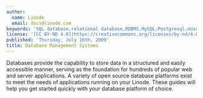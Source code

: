 ```yaml
---
author:
  name: Linode
  email: docs@linode.com
keywords: 'SQL database,relational database,RDBMS,MySQL,Postgresql,nosql,mongodb,couchdb,'
license: '[CC BY-ND 4.0](https://creativecommons.org/licenses/by-nd/4.0)'
published: 'Thursday, July 16th, 2009'
title: Database Management Systems
---
```


Databases provide the capability to store data in a structured and easily accessible manner, serving as the foundation for hundreds of popular web and server applications. A variety of open source database platforms exist to meet the needs of applications running on your Linode. These guides will help you get started quickly with your database platform of choice.
